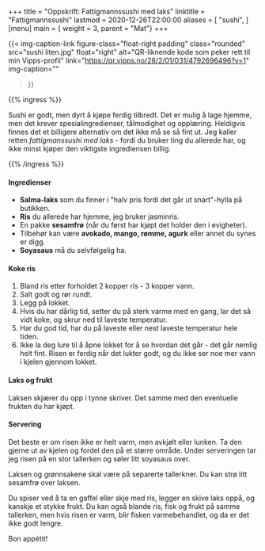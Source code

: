 +++
title = "Oppskrift: Fattigmannssushi med laks"
linktitle = "Fattigmannssushi"
lastmod = 2020-12-26T22:00:00
aliases = [
    "sushi",
]
[menu]
main = { weight = 3, parent = "Mat"}
+++

<!-- markdownlint-disable MD010 -->

  {{< img-caption-link
 figure-class="float-right padding"
    class="rounded"
    src="sushi liten.jpg"
    float="right"
    alt="QR-liknende kode som peker rett til min Vipps-profil"
    link="https://qr.vipps.no/28/2/01/031/4792696496?v=1"
    img-caption=""
  >}}

{{% ingress %}}

Sushi er godt, men dyrt å kjøpe ferdig tilbredt. Det er mulig å lage hjemme, men det krever
spesialingredienser, tålmodighet og opplæring. Heldigvis finnes det et billigere alternativ om
det ikke må se så fint ut. Jeg kaller retten _fattigmanssushi med laks_ - fordi du bruker ting du
allerede har, og ikke minst kjøper den viktigste ingrediensen billig.

{{% /ingress %}}

#### Ingredienser

- **Salma-laks** som du finner i "halv pris fordi det går ut snart"-hylla på butikken.
- **Ris** du allerede har hjemme, jeg bruker jasminris.
- En pakke **sesamfrø** (når du først har kjøpt det holder den i evigheter).
- Tilbehør kan være **avokado, mango, rømme, agurk** eller annet du synes
er digg.
- **Soyasaus** må du selvfølgelig ha.

#### Koke ris

1. Bland ris etter forholdet 2 kopper ris - 3 kopper vann.
2. Salt godt og rør rundt.
3. Legg på lokket.
4. Hvis du har dårlig tid, setter du på sterk varme med en gang, lar det så vidt koke, og
skrur ned til laveste temperatur.
5. Har du god tid, har du på laveste eller nest laveste temperatur hele tiden.
6. Ikke la deg lure til å åpne lokket for å se hvordan det går - det går nemlig helt fint.
Risen er ferdig når det lukter godt, og du ikke ser noe mer vann i kjelen gjennom lokket.

#### Laks og frukt

Laksen skjærer du opp i tynne skriver. Det samme med den eventuelle frukten du har kjøpt.

#### Servering

Det beste er om risen ikke er helt varm, men avkjølt eller lunken. Ta den gjerne ut av kjelen og
fordel den på et større område. Under serveringen tar jeg risen på en stor tallerken og søler litt
soyasaus over.

Laksen og grønnsakene skal være på separerte tallerkner. Du kan strø litt sesamfrø over laksen.

Du spiser ved å ta en gaffel eller skje med ris, legger en skive laks oppå, og kanskje et stykke
frukt. Du kan også blande ris, fisk og frukt på samme tallerken, men hvis risen er varm, blir
fisken varmebehandlet, og da er det ikke godt lengre.

Bon appétit!
